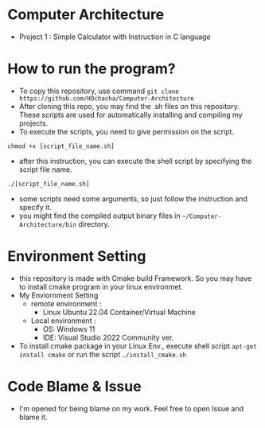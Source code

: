 # Computer Architecture
- Project 1 : Simple Calculator with Instruction in C language
# How to run the program?
- To copy this repository, use command ```git clone https://github.com/HOchacha/Computer-Architecture```
- After cloning this repo, you may find the .sh files on this repository. These scripts are used for automatically installing and compiling my projects.
- To execute the scripts, you need to give permission on the script.

```chmod +x [script_file_name.sh]```

- after this instruction, you can execute the shell script by specifying the script file name.

```./[script_file_name.sh]```

- some scripts need some arguments, so just follow the instruction and specify it.
- you might find the compiled output binary files in ```~/Computer-Architecture/bin``` directory.
# Environment Setting
- this repository is made with Cmake build Framework. So you may have to install cmake program in your linux environmet.
- My Enviornment Setting
  - remote environment :
    - Linux Ubuntu 22.04 Container/Virtual Machine
  - Local environment :
    - OS: Windows 11
    - IDE: Visual Studio 2022 Community ver.
- To install cmake package in your Linux Env., execute shell script
```apt-get install cmake```
or run the script 
```./install_cmake.sh```
# Code Blame & Issue
- I'm opened for being blame on my work. Feel free to open Issue and blame it. 
